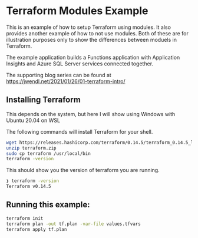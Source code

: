 # Terraform Modules Example

This is an example of how to setup Terraform using modules. It also provides another example of how to not use modules. Both of these are for illustration purposes only to show the differences between moduels in Terraform.

The example application builds a Functions application with Application Insights and Azure SQL Server services connected together.

The supporting blog series can be found at <https://jwendl.net/2021/01/26/01-terraform-intro/>

## Installing Terraform

This depends on the system, but here I will show using Windows with Ubuntu 20.04 on WSL

The following commands will install Terraform for your shell.

``` bash
wget https://releases.hashicorp.com/terraform/0.14.5/terraform_0.14.5_linux_amd64.zip -O terraform.zip
unzip terraform.zip
sudo cp terraform /usr/local/bin
terraform -version
```

This should show you the version of terraform you are running.

``` bash
❯ terraform -version
Terraform v0.14.5
```

## Running this example:

``` bash
terraform init
terraform plan -out tf.plan -var-file values.tfvars
terraform apply tf.plan
```
